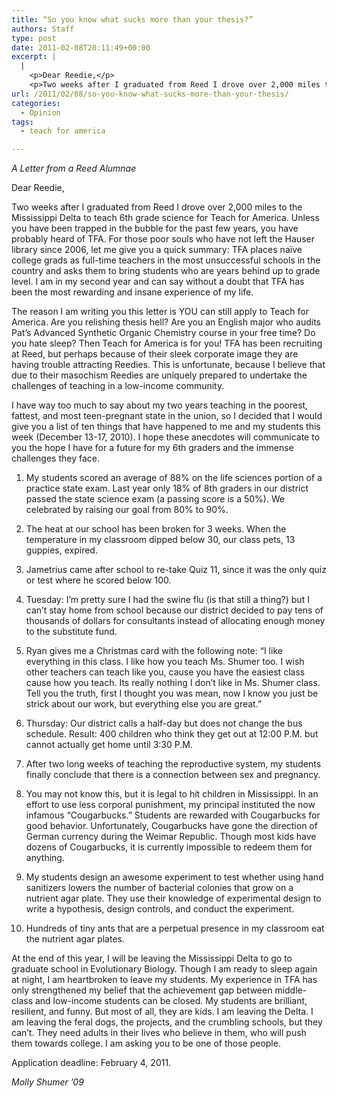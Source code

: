 ```yaml
---
title: “So you know what sucks more than your thesis?”
authors: Staff
type: post
date: 2011-02-08T20:11:49+00:00
excerpt: |
  |
    <p>Dear Reedie,</p>
    <p>Two weeks after I graduated from Reed I drove over 2,000 miles to the Mississippi Delta to teach 6th grade science for Teach for America. Unless you have been trapped in the bubble for the past few years, you have probably heard of TFA.</p>
url: /2011/02/08/so-you-know-what-sucks-more-than-your-thesis/
categories:
  - Opinion
tags:
  - teach for america

---
```

_A Letter from a Reed Alumnae_

Dear Reedie,

Two weeks after I graduated from Reed I drove over 2,000 miles to the Mississippi Delta to teach 6th grade science for Teach for America. Unless you have been trapped in the bubble for the past few years, you have probably heard of TFA. For those poor souls who have not left the Hauser library since 2006, let me give you a quick summary: TFA places naïve college grads as full-time teachers in the most unsuccessful schools in the country and asks them to bring students who are years behind up to grade level. I am in my second year and can say without a doubt that TFA has been the most rewarding and insane experience of my life.

The reason I am writing you this letter is YOU can still apply to Teach for America. Are you relishing thesis hell? Are you an English major who audits Pat&#8217;s Advanced Synthetic Organic Chemistry course in your free time? Do you hate sleep? Then Teach for America is for you! TFA has been recruiting at Reed, but perhaps because of their sleek corporate image they are having trouble attracting Reedies. This is unfortunate, because I believe that due to their masochism Reedies are uniquely prepared to undertake the challenges of teaching in a low-income community. 

I have way too much to say about my two years teaching in the poorest, fattest, and most teen-pregnant state in the union, so I decided that I would give you a list of ten things that have happened to me and my students this week (December 13-17, 2010). I hope these anecdotes will communicate to you the hope I have for a future for my 6th graders and the immense challenges they face. 

1. My students scored an average of 88% on the life sciences portion of a practice state exam. Last year only 18% of 8th graders in our district passed the state science exam (a passing score is a 50%). We celebrated by raising our goal from 80% to 90%.

2. The heat at our school has been broken for 3 weeks. When the temperature in my classroom dipped below 30, our class pets, 13 guppies, expired. 

3. Jametrius came after school to re-take Quiz 11, since it was the only quiz or test where he scored below 100.

4. Tuesday: I&#8217;m pretty sure I had the swine flu (is that still a thing?) but I can&#8217;t stay home from school because our district decided to pay tens of thousands of dollars for consultants instead of allocating enough money to the substitute fund.

5. Ryan gives me a Christmas card with the following note: “I like everything in this class. I like how you teach Ms. Shumer too. I wish other teachers can teach like you, cause you have the easiest class cause how you teach. Its really nothing I don&#8217;t like in Ms. Shumer class. Tell you the truth, first I thought you was mean, now I know you just be strick about our work, but everything else you are great.”

6. Thursday: Our district calls a half-day but does not change the bus schedule. Result: 400 children who think they get out at 12:00 P.M. but cannot actually get home until 3:30 P.M.

7. After two long weeks of teaching the reproductive system, my students finally conclude that there is a connection between sex and pregnancy. 

8. You may not know this, but it is legal to hit children in Mississippi. In an effort to use less corporal punishment, my principal instituted the now infamous “Cougarbucks.” Students are rewarded with Cougarbucks for good behavior. Unfortunately, Cougarbucks have gone the direction of German currency during the Weimar Republic. Though most kids have dozens of Cougarbucks, it is currently impossible to redeem them for anything.

9. My students design an awesome experiment to test whether using hand sanitizers lowers the number of bacterial colonies that grow on a nutrient agar plate. They use their knowledge of experimental design to write a hypothesis, design controls, and conduct the experiment.

10. Hundreds of tiny ants that are a perpetual presence in my classroom eat the nutrient agar plates.

At the end of this year, I will be leaving the Mississippi Delta to go to graduate school in Evolutionary Biology. Though I am ready to sleep again at night, I am heartbroken to leave my students. My experience in TFA has only strengthened my belief that the achievement gap between middle-class and low-income students can be closed. My students are brilliant, resilient, and funny. But most of all, they are kids. I am leaving the Delta. I am leaving the feral dogs, the projects, and the crumbling schools, but they can&#8217;t. They need adults in their lives who believe in them, who will push them towards college. I am asking you to be one of those people. 

Application deadline: February 4, 2011.

_Molly Shumer ’09_